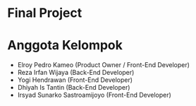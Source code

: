 # Final Project

# Anggota Kelompok
- Elroy Pedro Kameo (Product Owner / Front-End Developer)
- Reza Irfan Wijaya (Back-End Developer)
- Yogi Hendrawan (Front-End Developer)
- Dhiyah Is Tantin (Back-End Developer)
- Irsyad Sunarko Sastroamijoyo (Front-End Developer)